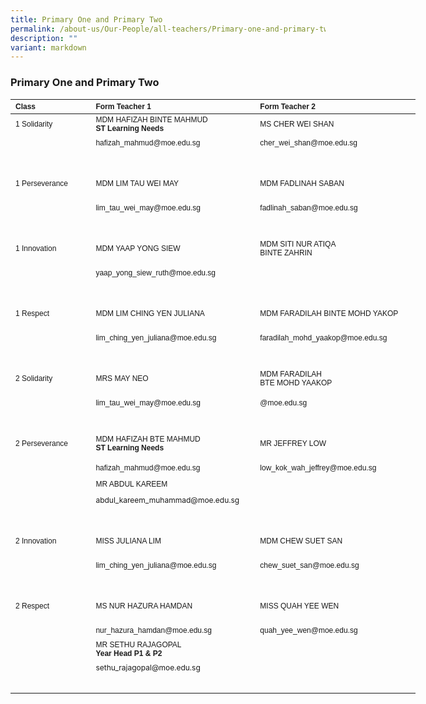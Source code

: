 ```yaml
---
title: Primary One and Primary Two
permalink: /about-us/Our-People/all-teachers/Primary-one-and-primary-two/
description: ""
variant: markdown
---
```

### **Primary One and Primary Two**

<table border="0" cellpadding="0" cellspacing="0" style="width:648px">
	<thead>
		<tr>
			<th scope="col" style="text-align:left; width:106px"><span style="font-size:12px"><span style="font-family:Arial,Helvetica,sans-serif">Class</span></span></th>
			<th scope="col" style="text-align:left; width:249px"><span style="font-size:12px"><span style="font-family:Arial,Helvetica,sans-serif">Form Teacher 1</span></span></th>
			<th scope="col" style="text-align:left; width:251px"><span style="font-size:12px"><span style="font-family:Arial,Helvetica,sans-serif">Form Teacher 2 </span></span></th>
		</tr>
	</thead>
	<tbody>
		<tr>
			<td style="width:106px"><span style="font-size:12px"><span style="font-family:Arial,Helvetica,sans-serif">1 Solidarity</span></span></td>
			<td style="width:249px"><span style="font-size:12px"><span style="font-family:Arial,Helvetica,sans-serif">MDM HAFIZAH BINTE MAHMUD<br>
			<strong>ST Learning Needs</strong>
			</span></span></td><td style="width:251px"><span style="font-size:12px"><span style="font-family:Arial,Helvetica,sans-serif">MS CHER WEI SHAN</span></span></td>
		</tr>
		<tr>
			<td style="width:106px">&nbsp;</td>
			<td style="width:249px"><span style="font-size:12px"><span style="font-family:Arial,Helvetica,sans-serif">hafizah_mahmud@moe.edu.sg&nbsp;</span></span></td>
			<td style="width:251px"><span style="font-size:12px"><span style="font-family:Arial,Helvetica,sans-serif">cher_wei_shan@moe.edu.sg</span></span></td>
		</tr>
		<tr>
			<td style="width:126px">&nbsp;</td>
			<td style="width:253px">&nbsp;</td>
			<td style="width:254px">&nbsp;</td>
		</tr>
		<tr>
			<td style="width:106px">
			<p><span style="font-size:12px"><span style="font-family:Arial,Helvetica,sans-serif">1 Perseverance</span></span></p>
			</td>
			<td style="width:249px">
			<p><span style="font-size:12px"><span style="font-family:Arial,Helvetica,sans-serif">MDM LIM TAU WEI MAY</span></span></p>
			</td>
			<td style="width:251px"><span style="font-size:12px"><span style="font-family:Arial,Helvetica,sans-serif">MDM FADLINAH SABAN
		</span></span></td>
		</tr>
		<tr>
			<td style="width:106px">&nbsp;</td>
			<td style="width:249px"><span style="font-size:12px"><span style="font-family:Arial,Helvetica,sans-serif">lim_tau_wei_may@moe.edu.sg</span></span></td>
			<td style="width:251px"><span style="font-size:12px"><span style="font-family:Arial,Helvetica,sans-serif">fadlinah_saban@moe.edu.sg</span></span></td>
		</tr>
		<tr>
			<td style="width:106px">&nbsp;</td>
			<td style="width:249px">&nbsp;</td>
			<td style="width:251px">&nbsp;</td>
		</tr>
		<tr>
			<td style="width:106px">
			<p><span style="font-size:12px"><span style="font-family:Arial,Helvetica,sans-serif">1 Innovation</span></span></p>
			</td>
			<td style="width:249px">
			<p><span style="font-size:12px"><span style="font-family:Arial,Helvetica,sans-serif">MDM YAAP YONG SIEW</span></span></p>
			</td>
			<td style="width:251px"><span style="font-size:12px"><span style="font-family:Arial,Helvetica,sans-serif">MDM SITI NUR ATIQA <br> BINTE ZAHRIN</span></span>
				</td>
	</tr>
		<tr>
			<td style="width:106px">&nbsp;</td>
			<td style="width:249px"><span style="font-size:12px"><span style="font-family:Arial,Helvetica,sans-serif">yaap_yong_siew_ruth@moe.edu.sg</span></span></td>
			<td style="width:251px"><span style="font-size:12px"><span style="font-family:Arial,Helvetica,sans-serif"></span></span></td>
		</tr>
			<tr>
		<td style="width:106px">&nbsp;</td>
							<td style="width:106px">&nbsp;</td>
											<td style="width:106px">&nbsp;</td>
		</tr>
		<tr>
			<td style="width:106px">
			<p><span style="font-size:12px"><span style="font-family:Arial,Helvetica,sans-serif">1 Respect</span></span></p>
			</td>
			<td style="width:249px"><span style="font-size:12px"><span style="font-family:Arial,Helvetica,sans-serif">MDM LIM CHING YEN JULIANA</span></span></td>
			<td style="width:251px"><span style="font-size:12px"><span style="font-family:Arial,Helvetica,sans-serif">MDM FARADILAH BINTE MOHD YAKOP</span></span></td>
		</tr>
		<tr>
			<td style="width:106px">&nbsp;</td>
			<td style="width:249px"><span style="font-size:12px"><span style="font-family:Arial,Helvetica,sans-serif">lim_ching_yen_juliana@moe.edu.sg</span></span></td>
			<td style="width:251px"><span style="font-size:12px"><span style="font-family:Arial,Helvetica,sans-serif">faradilah_mohd_yaakop@moe.edu.sg</span></span></td>
		</tr>
		<tr>
			<td style="width:106px">&nbsp;</td>
			<td style="width:249px">&nbsp;</td>
			<td style="width:251px">&nbsp;</td>
		</tr>
		<tr>
			<td style="width:106px">
			<p><span style="font-size:12px"><span style="font-family:Arial,Helvetica,sans-serif">2 Solidarity</span></span></p>
			</td>
			<td style="width:249px"><span style="font-size:12px"><span style="font-family:Arial,Helvetica,sans-serif">MRS MAY NEO</span></span></td>
			<td style="width:251px"><span style="font-size:12px"><span style="font-family:Arial,Helvetica,sans-serif">MDM FARADILAH<br>
			BTE MOHD YAAKOP</span></span></td>
		</tr>
		<tr>
			<td style="width:106px">&nbsp;</td>
			<td style="width:249px"><span style="font-size:12px"><span style="font-family:Arial,Helvetica,sans-serif">lim_tau_wei_may@moe.edu.sg</span></span></td>
			<td style="width:251px"><span style="font-size:12px"><span style="font-family:Arial,Helvetica,sans-serif">@moe.edu.sg</span></span></td>
		</tr>
		<tr>
			<td style="width:106px">&nbsp;</td>
			<td style="width:249px">&nbsp;</td>
			<td style="width:251px">&nbsp;</td>
		</tr>
		<tr>
			<td style="width:106px">
			<p><span style="font-size:12px"><span style="font-family:Arial,Helvetica,sans-serif">2 Perseverance</span></span></p>
			</td>
			<td style="width:249px"><span style="font-size:12px"><span style="font-family:Arial,Helvetica,sans-serif">MDM HAFIZAH BTE MAHMUD<br>
			<strong>ST Learning Needs</strong></span></span></td>
			<td style="width:251px"><span style="font-size:12px"><span style="font-family:Arial,Helvetica,sans-serif">MR JEFFREY LOW</span></span>
			</td>
		</tr>
		<tr>
			<td style="width:106px">&nbsp;</td>
			<td style="width:249px"><span style="font-size:12px"><span style="font-family:Arial,Helvetica,sans-serif">hafizah_mahmud@moe.edu.sg</span></span></td>
			<td style="width:251px"><span style="font-size:12px"><span style="font-family:Arial,Helvetica,sans-serif">low_kok_wah_jeffrey@moe.edu.sg</span></span></td>
			</tr><tr>
			<td style="width:106px">&nbsp;</td>
		<td style="width:251px"><span style="font-size:12px"><span style="font-family:Arial,Helvetica,sans-serif">MR ABDUL KAREEM</span></span></td>
			<td style="width:106px">&nbsp;</td>
		</tr><tr>
			<td style="width:106px">&nbsp;</td>
			<td style="width:249px"><span style="font-size:12px">abdul_kareem_muhammad@moe.edu.sg</span></td>	<td style="width:106px">&nbsp;</td>
		</tr>
		<tr>
			<td style="width:106px">&nbsp;</td>
			<td style="width:249px">&nbsp;</td>
			<td style="width:251px">&nbsp;</td>
		</tr>
		<tr>
			<td style="width:106px">
			<p><span style="font-size:12px"><span style="font-family:Arial,Helvetica,sans-serif">2 Innovation</span></span></p>
			</td>
			<td style="width:249px"><span style="font-size:12px"><span style="font-family:Arial,Helvetica,sans-serif">MISS JULIANA LIM</span></span></td>
			<td style="width:251px"><span style="font-size:12px"><span style="font-family:Arial,Helvetica,sans-serif">MDM CHEW SUET SAN</span></span></td>
		</tr>
		<tr>
			<td style="width:106px">&nbsp;</td>
			<td style="width:249px"><span style="font-size:12px"><span style="font-family:Arial,Helvetica,sans-serif">lim_ching_yen_juliana@moe.edu.sg</span></span></td>
			<td style="width:251px"><span style="font-size:12px"><span style="font-family:Arial,Helvetica,sans-serif">chew_suet_san@moe.edu.sg</span></span></td>
		</tr>
		<tr>
			<td style="width:106px">&nbsp;</td>
			<td style="width:249px">&nbsp;</td>
			<td style="width:251px">&nbsp;</td>
		</tr>
		<tr>
			<td style="width:106px">
			<p><span style="font-size:12px"><span style="font-family:Arial,Helvetica,sans-serif">2 Respect</span></span></p>
			</td>
			<td style="width:249px"><span style="font-size:12px"><span style="font-family:Arial,Helvetica,sans-serif">MS NUR HAZURA HAMDAN</span></span></td>
			<td style="width:251px"><span style="font-size:12px"><span style="font-family:Arial,Helvetica,sans-serif">MISS QUAH YEE WEN</span></span></td>
		</tr>
		<tr>
			<td style="width:106px">&nbsp;</td>
			<td style="width:249px"><span style="font-size:12px"><span style="font-family:Arial,Helvetica,sans-serif">nur_hazura_hamdan@moe.edu.sg</span></span></td>
			<td style="width:251px"><span style="font-size:12px"><span style="font-family:Arial,Helvetica,sans-serif">quah_yee_wen@moe.edu.sg</span></span></td>
		</tr>
		<tr>
			<td style="width:106px">&nbsp;</td>
			<td style="width:249px"><span style="font-size:12px"><span style="font-family:Arial,Helvetica,sans-serif">MR SETHU RAJAGOPAL<br>
			<strong>Year Head P1 &amp; P2</strong></span></span></td>
			<td style="width:251px">&nbsp;</td>
		</tr>
		<tr>
			<td style="width:106px">&nbsp;</td>
			<td style="width:249px"><span style="font-size:12px">sethu_rajagopal@moe.edu.sg</span></td>
			<td style="width:251px">&nbsp;</td>
		</tr>
		<tr>
			<td style="width:106px">&nbsp;</td>
			<td style="width:249px">&nbsp;</td>
			<td style="width:251px">&nbsp;</td>
		</tr>
	</tbody>
</table>

<p>&nbsp;</p>